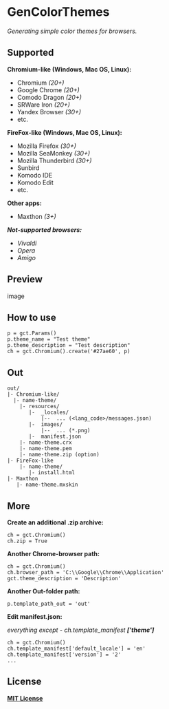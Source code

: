 # GenColorThemes
*Generating simple color themes for browsers.*

## Supported

**Chromium-like (Windows, Mac OS, Linux):**
* Chromium *(20+)*
* Google Chrome *(20+)*
* Comodo Dragon *(20+)*
* SRWare Iron *(20+)*
* Yandex Browser *(30+)*
* etc.


**FireFox-like (Windows, Mac OS, Linux):**
* Mozilla Firefox *(30+)*
* Mozilla SeaMonkey *(30+)*
* Mozilla Thunderbird *(30+)*
* Sunbird
* Komodo IDE
* Komodo Edit
* etc.

**Other apps:**
* Maxthon *(3+)*

***Not-supported browsers:***
 * *Vivaldi*
 * *Opera*
 * *Amigo*

## Preview
image
## How to use
    p = gct.Params()
    p.theme_name = "Test theme"
    p.theme_description = "Test description"
    ch = gct.Chromium().create('#27ae60', p)
## Out
    out/
    |- Chromium-like/
      |- name-theme/
        |- resources/
           |-  _locales/
               |--  ... (<lang_code>/messages.json)
           |-  images/
               |--  ... (*.png)
           |-  manifest.json
        |- name-theme.crx
        |- name-theme.pem
        |- name-theme.zip (option)
    |- FireFox-like
        |- name-theme/
           |- install.html
    |- Maxthon
       |- name-theme.mxskin

## More
**Create an additional .zip archive:**

    ch = gct.Chromium()
    ch.zip = True
**Another Chrome-browser path:**

    ch = gct.Chromium()
    ch.browser_path = 'C:\\Google\\Chrome\\Application'
    gct.theme_description = 'Description'
**Another Out-folder path:**

    p.template_path_out = 'out'
**Edit manifest.json:**

*everything except - ch.template_manifest **['theme']***

    ch = gct.Chromium()
    ch.template_manifest['default_locale'] = 'en'
    ch.template_manifest['version'] = '2'
    ...

## License
**[MIT License](https://opensource.org/licenses/MIT "Text license")**
